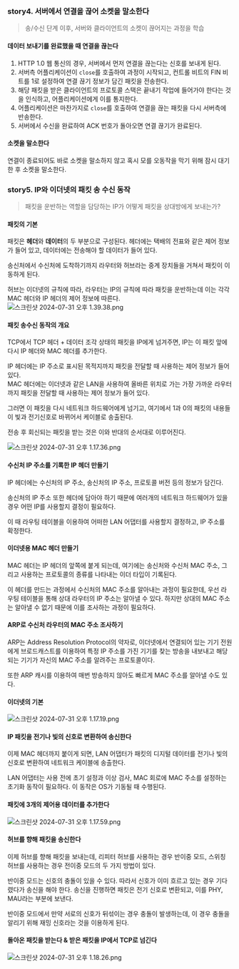 ### story4. 서버에서 연결을 끊어 소켓을 말소한다

> 송/수신 단계 이후, 서버와 클라이언트의 소켓이 끊어지는 과정을 학습

#### 데이터 보내기를 완료했을 때 연결을 끊는다
1. HTTP 1.0 웹 통신의 경우, 서버에서 먼저 연결을 끊는다는 신호를 보내게 된다. 
2. 서버측 어플리케이션이 `close`를 호출하여 과정이 시작되고, 컨트롤 비트의 FIN 비트를 1로 설정하여 연결 끊기 정보가 담긴 패킷을 전송한다.
3. 해당 패킷을 받은 클라이언트의 프로토콜 스택은 끝내기 작업에 들어가야 한다는 것을 인식하고, 어플리케이션에게 이를 통지한다.
4. 어플리케이션은 마찬가지로 `close`를 호출하여 연결을 끊는 패킷을 다시 서버측에 반송한다.
5. 서버에서 수신을 완료하여 ACK 번호가 돌아오면 연결 끊기가 완료된다.

#### 소켓을 말소한다
연결이 종료되어도 바로 소켓을 말소하지 않고 혹시 모를 오동작을 막기 위해 잠시 대기한 후 소켓을 말소한다.

### story5. IP와 이더넷의 패킷 송 수신 동작

> 패킷을 운반하는 역할을 담당하는 IP가 어떻게 패킷을 상대방에게 보내는가?

#### 패킷의 기본
패킷은 **헤더**와 **데이터**의 두 부분으로 구성된다. 헤더에는 택배의 전표와 같은 제어 정보가 들어 있고, 데이터에는 전송해야 할 데이터가 들어 있다.

송신처에서 수신처에 도착하기까지 라우터와 허브라는 중계 장치들을 거쳐서 패킷이 이동하게 된다.

허브는 이더넷의 규칙에 따라, 라우터는 IP의 규칙에 따라 패킷을 운반하는데 이는 각각 MAC 헤더와 IP 헤더의 제어 정보에 따른다.
![스크린샷 2024-07-31 오후 1.39.38.png](..%2F..%2F..%2F..%2FDesktop%2F%EC%8A%A4%ED%81%AC%EB%A6%B0%EC%83%B7%202024-07-31%20%EC%98%A4%ED%9B%84%201.39.38.png)

#### 패킷 송수신 동작의 개요
TCP에서 TCP 헤더 + 데이터 조각 상태의 패킷을 IP에게 넘겨주면, IP는 이 패킷 앞에 다시 IP 헤더와 MAC 헤더를 추가한다.

IP 헤더에는 IP 주소로 표시된 목적지까지 패킷을 전달할 때 사용하는 제어 정보가 들어 있다.  
MAC 헤더에는 이더넷과 같은 LAN을 사용하여 올바른 위치로 가는 가장 가까운 라우터까지 패킷을 전달할 때 사용하는 제어 정보가 들어 있다.

그러면 이 패킷을 다시 네트워크 하드웨어에게 넘기고, 여기에서 1과 0의 패킷의 내용들이 빛과 전기신호로 바뀌어서 케이블로 송출된다.

전송 후 회신되는 패킷을 받는 것은 이와 반대의 순서대로 이루어진다.

![스크린샷 2024-07-31 오후 1.17.36.png](..%2F..%2F..%2F..%2F..%2F..%2Fvar%2Ffolders%2Fdv%2Ftwrl1xh519jf5w8vhq16hq3m0000gn%2FT%2FTemporaryItems%2FNSIRD_screencaptureui_rs85bF%2F%EC%8A%A4%ED%81%AC%EB%A6%B0%EC%83%B7%202024-07-31%20%EC%98%A4%ED%9B%84%201.17.36.png)

#### 수신처 IP 주소를 기록한 IP 헤더 만들기
IP 헤더에는 수신처의 IP 주소, 송신처의 IP 주소, 프로토콜 버전 등의 정보가 담긴다.

송신처의 IP 주소 또한 헤더에 담아야 하기 때문에 여러개의 네트워크 하드웨어가 있을 경우 어떤 IP를 사용할지 결정이 필요하다.

이 때 라우팅 테이블을 이용하여 어떠한 LAN 어댑터를 사용할지 결정하고, IP 주소를 확정한다.

#### 이더넷용 MAC 헤더 만들기
MAC 헤더는 IP 헤더의 앞쪽에 붙게 되는데, 여기에는 송신처와 수신처 MAC 주소, 그리고 사용하는 프로토콜의 종류를 나타내는 이더 타입이 기록된다.

이 헤더를 만드는 과정에서 수신처의 MAC 주소를 알아내는 과정이 필요한데, 우선 라우팅 테이블을 통해 상대 라우터의 IP 주소는 알아낼 수 있다.
하지만 상대의 MAC 주소는 알아낼 수 없기 때문에 이를 조사하는 과정이 필요하다.
#### ARP로 수신처 라우터의 MAC 주소 조사하기
ARP는 Address Resolution Protocol의 약자로, 이더넷에서 연결되어 있는 기기 전원에게 브로드캐스트를 이용하여 특정 IP 주소를 가진 
기기를 찾는 방송을 내보내고 해당되는 기기가 자신의 MAC 주소를 알려주는 프로토콜이다.

또한 ARP 캐시를 이용하여 매번 방송하지 않아도 빠르게 MAC 주소를 알아낼 수도 있다.
#### 이더넷의 기본
![스크린샷 2024-07-31 오후 1.17.19.png](..%2F..%2F..%2F..%2F..%2F..%2Fvar%2Ffolders%2Fdv%2Ftwrl1xh519jf5w8vhq16hq3m0000gn%2FT%2FTemporaryItems%2FNSIRD_screencaptureui_PriQtl%2F%EC%8A%A4%ED%81%AC%EB%A6%B0%EC%83%B7%202024-07-31%20%EC%98%A4%ED%9B%84%201.17.19.png)

#### IP 패킷을 전기나 빛의 신호로 변환하여 송신한다
이제 MAC 헤더까지 붙이게 되면, LAN 어댑터가 패킷의 디지털 데이터를 전기나 빛의 신호로 변환하여 네트워크 케이블에 송출한다.

LAN 어댑터는 사용 전에 초기 설정과 이상 검사, MAC 회로에 MAC 주소를 설정하는 초기화 동작이 필요하다. 이 동작은 OS가 기동될 때 수행된다.

#### 패킷에 3개의 제어용 데이터를 추가한다
![스크린샷 2024-07-31 오후 1.17.59.png](..%2F..%2F..%2F..%2F..%2F..%2Fvar%2Ffolders%2Fdv%2Ftwrl1xh519jf5w8vhq16hq3m0000gn%2FT%2FTemporaryItems%2FNSIRD_screencaptureui_bX4utZ%2F%EC%8A%A4%ED%81%AC%EB%A6%B0%EC%83%B7%202024-07-31%20%EC%98%A4%ED%9B%84%201.17.59.png)

#### 허브를 향해 패킷을 송신한다
이제 허브를 향해 패킷을 보내는데, 리피터 허브를 사용하는 경우 반이중 모드, 스위칭 허브를 사용하는 경우 전이중 모드의 두 가지 방법이 있다.

반이중 모드는 신호의 충돌이 있을 수 있다. 따라서 신호가 이미 흐르고 있는 경우 기다렸다가 송신을 해야 한다.
송신을 진행하면 패킷은 전기 신호로 변환되고, 이를 PHY, MAU라는 부분에 보낸다. 

반이중 모드에서 만약 서로의 신호가 뒤섞이는 경우 충돌이 발생하는데, 이 경우 충돌을 알리기 위해 재밍 신호라는 것을 이용하게 된다.
#### 돌아온 패킷을 받는다 & 받은 패킷을 IP에서 TCP로 넘긴다
![스크린샷 2024-07-31 오후 1.18.26.png](..%2F..%2F..%2F..%2F..%2F..%2Fvar%2Ffolders%2Fdv%2Ftwrl1xh519jf5w8vhq16hq3m0000gn%2FT%2FTemporaryItems%2FNSIRD_screencaptureui_pHxIZR%2F%EC%8A%A4%ED%81%AC%EB%A6%B0%EC%83%B7%202024-07-31%20%EC%98%A4%ED%9B%84%201.18.26.png)
